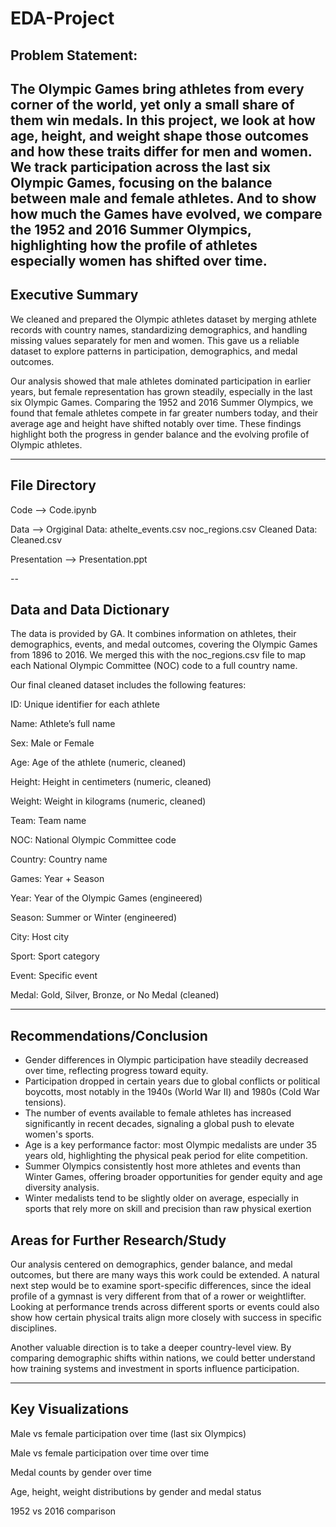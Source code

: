 # EDA-Project 
## Problem Statement:
The Olympic Games bring athletes from every corner of the world, yet only a small share of them win medals. In this project, we look at how age, height, and weight shape those outcomes and how these traits differ for men and women. We track participation across the last six Olympic Games, focusing on the balance between male and female athletes. And to show how much the Games have evolved, we compare the 1952 and 2016 Summer Olympics, highlighting how the profile of athletes especially women has shifted over time.
---

## Executive Summary 
We cleaned and prepared the Olympic athletes dataset by merging athlete records with country names, standardizing demographics, and handling missing values separately for men and women. This gave us a reliable dataset to explore patterns in participation, demographics, and medal outcomes.
  
Our analysis showed that male athletes dominated participation in earlier years, but female representation has grown steadily, especially in the last six Olympic Games. Comparing the 1952 and 2016 Summer Olympics, we found that female athletes compete in far greater numbers today, and their average age and height have shifted notably over time. These findings highlight both the progress in gender balance and the evolving profile of Olympic athletes.

---
 ## File Directory

 Code --> Code.ipynb
 
 Data --> Orgiginal Data:
             athelte_events.csv
             noc_regions.csv
          Cleaned Data:
              Cleaned.csv
              
Presentation --> Presentation.ppt

--

## Data and Data Dictionary

The data is provided by GA. It combines information on athletes, their demographics, events, and medal outcomes, covering the Olympic Games from 1896 to 2016. We merged this with the noc_regions.csv file to map each National Olympic Committee (NOC) code to a full country name.

Our final cleaned dataset includes the following features:

ID: Unique identifier for each athlete

Name: Athlete’s full name

Sex: Male or Female

Age: Age of the athlete (numeric, cleaned)

Height: Height in centimeters (numeric, cleaned)

Weight: Weight in kilograms (numeric, cleaned)

Team: Team name

NOC: National Olympic Committee code 

Country: Country name 

Games: Year + Season

Year: Year of the Olympic Games (engineered)

Season: Summer or Winter (engineered)

City: Host city

Sport: Sport category 

Event: Specific event 

Medal: Gold, Silver, Bronze, or No Medal (cleaned)

---
## Recommendations/Conclusion
- Gender differences in Olympic participation have steadily decreased over time, reflecting progress toward equity.
- Participation dropped in certain years due to global conflicts or political boycotts, most notably in the 1940s (World War II) and 1980s (Cold War tensions).
- The number of events available to female athletes has increased significantly in recent decades, signaling a global push to elevate women's sports.
- Age is a key performance factor: most Olympic medalists are under 35 years old, highlighting the physical peak period for elite competition.
- Summer Olympics consistently host more athletes and events than Winter Games, offering broader opportunities for gender equity and age diversity analysis.
- Winter medalists tend to be slightly older on average, especially in sports that rely more on skill and precision than raw physical exertion


## Areas for Further Research/Study

Our analysis centered on demographics, gender balance, and medal outcomes, but there are many ways this work could be extended. A natural next step would be to examine sport-specific differences, since the ideal profile of a gymnast is very different from that of a rower or weightlifter. Looking at performance trends across different sports or events could also show how certain physical traits align more closely with success in specific disciplines.

Another valuable direction is to take a deeper country-level view. By comparing demographic shifts within nations, we could better understand how training systems and investment in sports influence participation.

---

## Key Visualizations

Male vs female participation over time (last six Olympics) 

Male vs female participation over time over time

Medal counts by gender over time

Age, height, weight distributions by gender and medal status

1952 vs 2016 comparison 

